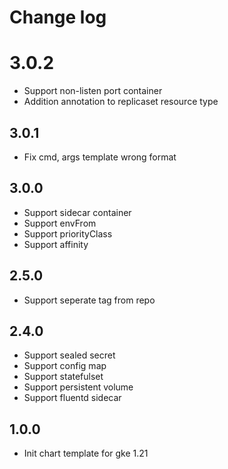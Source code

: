 # Change log

# 3.0.2
- Support non-listen port container
- Addition annotation to replicaset resource type

## 3.0.1
- Fix cmd, args template wrong format
## 3.0.0
- Support sidecar container
- Support envFrom
- Support priorityClass
- Support affinity
## 2.5.0
- Support seperate tag from repo
## 2.4.0
- Support sealed secret
- Support config map
- Support statefulset
- Support persistent volume
- Support fluentd sidecar

## 1.0.0
- Init chart template for gke 1.21